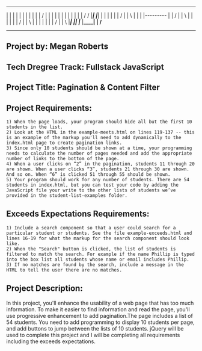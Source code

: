   _______    _______   _______     _________    ____________    ____________    _____________        ______
 |       |  |       | |       |        |       |               |            |         |             /      |
 |       |  |       | |       |        |       |               |            |         |            /       /
 |_______|  |_______| |       |        |       |               |                      |                   /
 |          | \       |       |        |       |---------      |                      |                  /
 |          |  \      |       |        |       |               |                      |                 /
 |          |   \     |       |        |       |               |            |         |                /
 |          |    \    |_______|  |_____|       |____________   |____________|         |               /________    


--------------------------------------------------------------------------------------------------------------------

## Project by: Megan Roberts
## Tech Dregree Track: Fullstack JavaScript
## Project Title: Pagination & Content Filter
## Project Requirements:
```
1) When the page loads, your program should hide all but the first 10 students in the list.
2) Look at the HTML in the example-meets.html on lines 119-137 -- this is an example of the markup you'll need to add dynamically to the index.html page to create pagination links.
3) Since only 10 students should be shown at a time, your programming needs to calculate the number of pages needed and add the appropriate number of links to the bottom of the page.
4) When a user clicks on “2” in the pagination, students 11 through 20 are shown. When a user clicks “3”, students 21 through 30 are shown. And so on. When “6” is clicked 51 through 55 should be shown.
5) Your program should work for any number of students. There are 54 students in index.html, but you can test your code by adding the JavaScript file your write to the other lists of students we’ve provided in the student-list-examples folder.
```
## Exceeds Expectations Requirements:
```
1) Include a search component so that a user could search for a particular student or students. See the file example-exceeds.html and lines 16-19 for what the markup for the search component should look like.
2) When the "Search" button is clicked, the list of students is filtered to match the search. For example if the name Phillip is typed into the box list all students whose name or email includes Phillip.
3) If no matches are found by the search, include a message in the HTML to tell the user there are no matches.
```
## Project Description:
In this project, you'll enhance the usability of a web page that has too much information. To make it easier to find information and read the page, you'll use progressive enhancement to add pagination.The page includes a list of 54 students. You need to add programming to display 10 students per page, and add buttons to jump between the lists of 10 students.
jQuery will be used to complete this project and I will be completing all requirements including the exceeds expectations.
